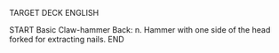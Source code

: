 TARGET DECK
ENGLISH

START
Basic
Claw-hammer
Back: n. Hammer with one side of the head forked for extracting nails.
END
